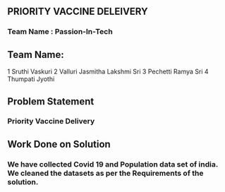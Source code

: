 ## PRIORITY VACCINE DELEIVERY
### Team Name : Passion-In-Tech
## Team Name:
1 Sruthi Vaskuri
2 Valluri Jasmitha Lakshmi Sri 
3 Pechetti Ramya Sri
4 Thumpati Jyothi

## Problem Statement
  ### Priority Vaccine Delivery
  
## Work Done on Solution
 ### We have collected Covid 19 and Population data set of india. We cleaned the datasets as per the Requirements of the solution.
 

  
  


